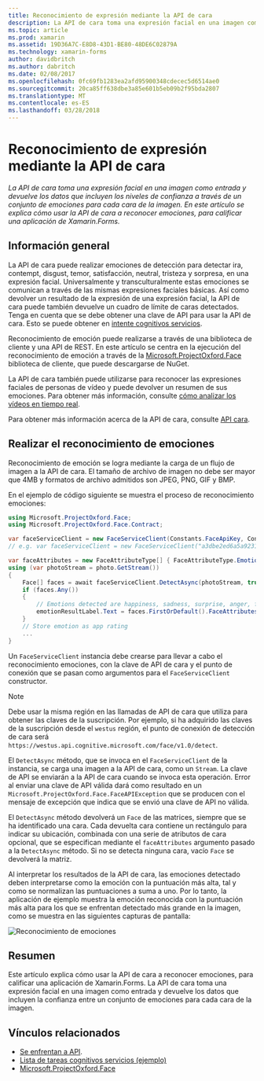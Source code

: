 ```yaml
---
title: Reconocimiento de expresión mediante la API de cara
description: La API de cara toma una expresión facial en una imagen como entrada y devuelve los datos que incluyen los niveles de confianza a través de un conjunto de emociones para cada cara de la imagen. En este artículo se explica cómo usar la API de cara a reconocer emociones, para calificar una aplicación de Xamarin.Forms.
ms.topic: article
ms.prod: xamarin
ms.assetid: 19D36A7C-E8D8-43D1-BE80-48DE6C02879A
ms.technology: xamarin-forms
author: davidbritch
ms.author: dabritch
ms.date: 02/08/2017
ms.openlocfilehash: 0fc69fb1283ea2afd95900348cdecec5d6514ae0
ms.sourcegitcommit: 20ca85ff638dbe3a85e601b5eb09b2f95bda2807
ms.translationtype: MT
ms.contentlocale: es-ES
ms.lasthandoff: 03/28/2018
---
```

# <a name="emotion-recognition-using-the-face-api"></a>Reconocimiento de expresión mediante la API de cara

_La API de cara toma una expresión facial en una imagen como entrada y devuelve los datos que incluyen los niveles de confianza a través de un conjunto de emociones para cada cara de la imagen. En este artículo se explica cómo usar la API de cara a reconocer emociones, para calificar una aplicación de Xamarin.Forms._

## <a name="overview"></a>Información general

La API de cara puede realizar emociones de detección para detectar ira, contempt, disgust, temor, satisfacción, neutral, tristeza y sorpresa, en una expresión facial. Universalmente y transculturalmente estas emociones se comunican a través de las mismas expresiones faciales básicas. Así como devolver un resultado de la expresión de una expresión facial, la API de cara puede también devuelve un cuadro de límite de caras detectados. Tenga en cuenta que se debe obtener una clave de API para usar la API de cara. Esto se puede obtener en [intente cognitivos servicios](https://azure.microsoft.com/try/cognitive-services/?api=face-api).

Reconocimiento de emoción puede realizarse a través de una biblioteca de cliente y una API de REST. En este artículo se centra en la ejecución del reconocimiento de emoción a través de la [Microsoft.ProjectOxford.Face](https://www.nuget.org/packages/Microsoft.ProjectOxford.Face/) biblioteca de cliente, que puede descargarse de NuGet.

La API de cara también puede utilizarse para reconocer las expresiones faciales de personas de vídeo y puede devolver un resumen de sus emociones. Para obtener más información, consulte [cómo analizar los vídeos en tiempo real](/azure/cognitive-services/face/face-api-how-to-topics/howtoanalyzevideo_face/).

Para obtener más información acerca de la API de cara, consulte [API cara](/azure/cognitive-services/face/overview/).

## <a name="performing-emotion-recognition"></a>Realizar el reconocimiento de emociones

Reconocimiento de emoción se logra mediante la carga de un flujo de imagen a la API de cara. El tamaño de archivo de imagen no debe ser mayor que 4MB y formatos de archivo admitidos son JPEG, PNG, GIF y BMP.

En el ejemplo de código siguiente se muestra el proceso de reconocimiento emociones:

```csharp
using Microsoft.ProjectOxford.Face;
using Microsoft.ProjectOxford.Face.Contract;

var faceServiceClient = new FaceServiceClient(Constants.FaceApiKey, Constants.FaceEndpoint);
// e.g. var faceServiceClient = new FaceServiceClient("a3dbe2ed6a5a9231bb66f9a964d64a12", "https://westus.api.cognitive.microsoft.com/face/v1.0/detect");

var faceAttributes = new FaceAttributeType[] { FaceAttributeType.Emotion };
using (var photoStream = photo.GetStream())
{
    Face[] faces = await faceServiceClient.DetectAsync(photoStream, true, false, faceAttributes);
    if (faces.Any())
    {
        // Emotions detected are happiness, sadness, surprise, anger, fear, contempt, disgust, or neutral.
        emotionResultLabel.Text = faces.FirstOrDefault().FaceAttributes.Emotion.ToRankedList().FirstOrDefault().Key;
    }
    // Store emotion as app rating
    ...
}
```

Un `FaceServiceClient` instancia debe crearse para llevar a cabo el reconocimiento emociones, con la clave de API de cara y el punto de conexión que se pasan como argumentos para el `FaceServiceClient` constructor.

> [!NOTE]
> Debe usar la misma región en las llamadas de API de cara que utiliza para obtener las claves de la suscripción. Por ejemplo, si ha adquirido las claves de la suscripción desde el `westus` región, el punto de conexión de detección de cara será `https://westus.api.cognitive.microsoft.com/face/v1.0/detect`.

El `DetectAsync` método, que se invoca en el `FaceServiceClient` de la instancia, se carga una imagen a la API de cara, como un `Stream`. La clave de API se enviarán a la API de cara cuando se invoca esta operación. Error al enviar una clave de API válida dará como resultado en un `Microsoft.ProjectOxford.Face.FaceAPIException` que se producen con el mensaje de excepción que indica que se envió una clave de API no válida.

El `DetectAsync` método devolverá un `Face` de las matrices, siempre que se ha identificado una cara. Cada devuelta cara contiene un rectángulo para indicar su ubicación, combinada con una serie de atributos de cara opcional, que se especifican mediante el `faceAttributes` argumento pasado a la `DetectAsync` método. Si no se detecta ninguna cara, vacío `Face` se devolverá la matriz.

Al interpretar los resultados de la API de cara, las emociones detectado deben interpretarse como la emoción con la puntuación más alta, tal y como se normalizan las puntuaciones a suma a uno. Por lo tanto, la aplicación de ejemplo muestra la emoción reconocida con la puntuación más alta para los que se enfrentan detectado más grande en la imagen, como se muestra en las siguientes capturas de pantalla:

![](emotion-recognition-images/emotion-recognition.png "Reconocimiento de emociones")

## <a name="summary"></a>Resumen

Este artículo explica cómo usar la API de cara a reconocer emociones, para calificar una aplicación de Xamarin.Forms. La API de cara toma una expresión facial en una imagen como entrada y devuelve los datos que incluyen la confianza entre un conjunto de emociones para cada cara de la imagen.

## <a name="related-links"></a>Vínculos relacionados

- [Se enfrentan a API](/azure/cognitive-services/face/overview/).
- [Lista de tareas cognitivos servicios (ejemplo)](https://developer.xamarin.com/samples/xamarin-forms/WebServices/TodoCognitiveServices/)
- [Microsoft.ProjectOxford.Face](https://www.nuget.org/packages/Microsoft.ProjectOxford.Face/)
